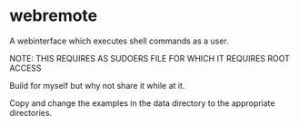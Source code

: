 # webremote
A webinterface which executes shell commands as a user.

NOTE: THIS REQUIRES AS SUDOERS FILE FOR WHICH IT REQUIRES ROOT ACCESS

Build for myself but why not share it while at it.

Copy and change the examples in the data directory to the appropriate directories.
